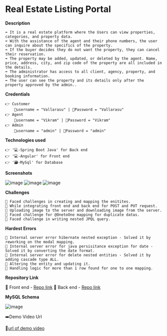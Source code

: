 # **Real Estate Listing Portal**


**Description**

    ➡️ It is a real estate platform where the Users can view properties, categories, and property data.
    ➡️ With the assistance of the agent and their phone numbers, the user can inquire about the specifics of the property.
    ➡️ If the buyer decides they do not want the property, they can cancel their reservation.
    ➡️ The property may be added, updated, or deleted by the agent. Name, price, address, city, and zip code of the property are all included in the details.
    ➡️ The administrator has access to all client, agency, property, and booking information.
    ➡️ The user can see the property and its details only after the property approved by the admin..


**Credentials**

    👉 Customer 
        📧username = "Vallarasu" | 🔐Password = "Vallarasu"
    👉 Agent 
        📧username = "Vikram" | 🔐Password = "Vikram"
    👉 Admin 
        📧username = "admin" | 🔐Password = "admin"


**Technologies used**

    👉 '💻-Spring Boot Java' for Back end
    👉 '💻-Angular' for Front end 
    👉 '🗃️-MySql' for Database 


**Screenshots**

![image](https://github.com/vallarasuSJ/real-estate/assets/145537953/85d95111-a02b-463f-96bb-5fd4ec200f52)
![image](https://github.com/vallarasuSJ/real-estate/assets/145537953/be182791-357f-4416-aec6-b6168cfe68ec)
![image](https://github.com/vallarasuSJ/real-estate/assets/145537953/0da5e679-fee2-45b6-8a76-edbcd63c7201)











**Challenges**

    🔴 Faced challenges in creating and mapping the enitites.
    🔴 While integrating front end and back end for POST and PUT request.
    🔴 Uploading image to the server and downloading image from the server.
    🔴 Faced challenge for @OnetoOne mapping for duplicate datas.
    🔴 Faced challenge in writing nested JPQL query.


**Hardest Errors** 

    🚩 Internal server error hibernate nested exception - Solved it by reworking on the modal mapping.
    🚩 Internal server error for java persisitance exception for date - Solved it by converting the date format.
    🚩 Internal server error for delete nested entities - Solved it by adding cascade type ALL.
    🚩 Altering the entity and updating it.
    🚩 Handling logic for more than 1 row found for one to one mapping.


**Repository Link**

🔗 Front end - [Repo link](https://github.com/vallarasuSJ/real-estate)
🔗 Back end - [Repo link](https://github.com/vallarasuSJ/Spring-Boot-real-estate-API)

**MySQL Schema**

![image](https://github.com/vallarasuSJ/real-estate/assets/145537953/0f4beb58-8f90-45ac-a1dd-5685e221dc7f)
 


➡️Demo Video Url

🔗[url of demo video](https://drive.google.com/file/d/1HMpEqcWZABdELfSKdWmkM2RCiXzEKoHx/view?usp=sharing)
  
  
  
  
